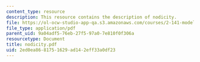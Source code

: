 ```yaml
---
content_type: resource
description: This resource contains the description of nodicity.
file: https://ol-ocw-studio-app-qa.s3.amazonaws.com/courses/2-141-modeling-and-simulation-of-dynamic-systems-fall-2006/2ed0ea8681751629ad142eff33a0df23_nodicity.pdf
file_type: application/pdf
parent_uid: 9a04adf5-76eb-27f5-97a0-7e810f0f306a
resourcetype: Document
title: nodicity.pdf
uid: 2ed0ea86-8175-1629-ad14-2eff33a0df23
---
```


